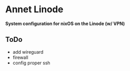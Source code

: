 Annet Linode
============
**System configuration for nixOS on the Linode (w/ VPN)**

ToDo
----
* add wireguard
* firewall
* config proper ssh
